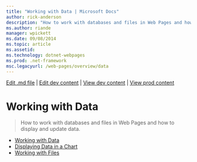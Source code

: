 ```yaml
---
title: "Working with Data | Microsoft Docs"
author: rick-anderson
description: "How to work with databases and files in Web Pages and how to display and update data."
ms.author: riande
manager: wpickett
ms.date: 09/08/2014
ms.topic: article
ms.assetid: 
ms.technology: dotnet-webpages
ms.prod: .net-framework
msc.legacyurl: /web-pages/overview/data
---
```

[Edit .md file](C:\Projects\msc\dev\Msc.Www\Web.ASP\App_Data\github\web-pages\overview\index.md) | [Edit dev content](http://www.aspdev.net/umbraco#/content/content/edit/59893) | [View dev content](http://docs.aspdev.net/tutorials/web-pages/overview/data/index.html) | [View prod content](http://www.asp.net/web-pages/overview/data)

Working with Data
====================
> How to work with databases and files in Web Pages and how to display and update data.


- [Working with Data](5-working-with-data.md)
- [Displaying Data in a Chart](7-displaying-data-in-a-chart.md)
- [Working with Files](working-with-files.md)